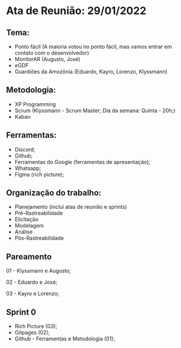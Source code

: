 # Ata de Reunião: 29/01/2022

## Tema:
- Ponto fácil (A maioria votou no ponto fácil, mas vamos entrar em contato com o desenvolvedor)
- MonitorAR (Augusto, José)
- eGDF
- Guardiões da Amozônia (Eduardo, Kayro, Lorenzo, Klyssmann)

## Metodologia:
- XP Programming 
- Scrum (Klyssmann - Scrum Master; Dia da semana: Quinta - 20h;)
- Kaban

## Ferramentas:
- Discord;
- Github;
- Ferramentas do Google (ferramentas de apresentação);
- Whatsapp;
- Figma (rich picture);

## Organização do trabalho:
- Planejamento (inclui atas de reunião e sprints)
- Pré-Rastreabilidade
- Elicitação
- Modelagem
- Análise
- Pós-Rastreabilidade

## Pareamento
01 - Klyssmann e Augusto;

02 - Eduardo e José;

03 - Kayro e Lorenzo;

## Sprint 0
- Rich Picture (03);
- Gitpages (02);
- Github - Ferramentas e Metodologia (01);

